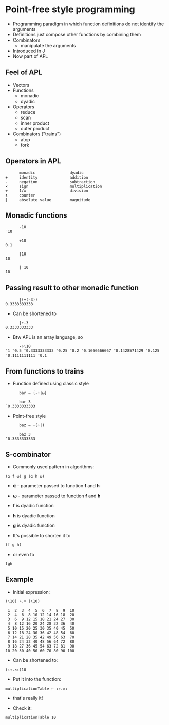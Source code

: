 # Point-free style programming

* Programming paradigm in which function definitions do not identify the arguments
* Definitions just compose other functions by combining them
* Combinators
     - manipulate the arguments
* Introduced in J
* Now part of APL

## Feel of APL

* Vectors
* Functions
    - monadic
    - dyadic
* Operators
    - reduce
    - scan
    - inner product
    - outer product
* Combinators ("trains")
    - atop
    - fork

## Operators in APL

```
      monadic               dyadic
+     identity              addition
-     negation              subtraction
×     sign                  multiplication
÷     1/x                   division
ι     counter
|     absolute value        magnitude
```

##  Monadic functions

```apl
      -10
¯10

      ÷10
0.1

      |10
10

      |¯10
10
```

## Passing result to other monadic function

```apl
      |(÷(-3))
0.3333333333
```

* Can be shortened to

```apl
      |÷-3
0.3333333333
```

* Btw APL is an array language, so

```apl
      -÷⍳10
¯1 ¯0.5 ¯0.3333333333 ¯0.25 ¯0.2 ¯0.1666666667 ¯0.1428571429 ¯0.125 ¯0.1111111111 ¯0.1
```

## From functions to trains

* Function defined using classic style

```apl
      bar ← {-÷|⍵}

      bar 3
¯0.3333333333
```

* Point-free style

```apl
      baz ← -(÷|)

      baz 3
¯0.3333333333
```

## S-combinator

* Commonly used pattern in algorithms:

```apl
(⍺ f ⍵) g (⍺ h ⍵)
```

* **⍺** - parameter passed to function **f** and **h**
* **⍵** - parameter passed to function **f** and **h**
* **f** is dyadic function 
* **h** is dyadic function 
* **g** is dyadic function

* It's possible to shorten it to

```apl
(f g h)
```

- or even to

```apl
fgh
```

## Example

* Initial expression:

```apl
(⍳10) ∘.× (⍳10)

 1  2  3  4  5  6  7  8  9  10
 2  4  6  8 10 12 14 16 18  20
 3  6  9 12 15 18 21 24 27  30
 4  8 12 16 20 24 28 32 36  40
 5 10 15 20 25 30 35 40 45  50
 6 12 18 24 30 36 42 48 54  60
 7 14 21 28 35 42 49 56 63  70
 8 16 24 32 40 48 56 64 72  80
 9 18 27 36 45 54 63 72 81  90
10 20 30 40 50 60 70 80 90 100
```

* Can be shortened to:

```apl
(⍳∘.×⍳)10
```

* Put it into the function:

```apl
multiplicationTable ← ⍳∘.×⍳
```

- that's really it!

* Check it:

```apl
multiplicationTable 10
```
